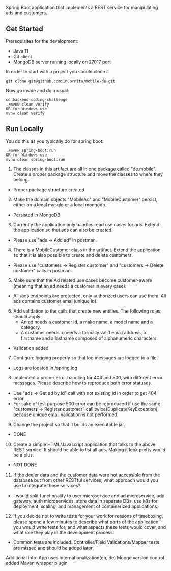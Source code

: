 Spring Boot application that implements a REST service for manipulating ads and customers. 

## Get Started

Prerequisites for the development:

- Java 11
- Git client
- MongoDB server running locally on 27017 port

In order to start with a project you should clone it

```
git clone git@github.com:InCornito/mobile-de.git
```

Now go inside and do a usual:

```
cd backend-coding-challenge
./mvnw clean verify
OR for Windows use
mvnw clean verify
```

## Run Locally

You do this as you typically do for spring boot:

```
./mvnw spring-boot:run
OR for Windows use
mvnw clean spring-boot:run
```


1. The classes in this artifact are all in one package called "de.mobile". Create a proper package structure and move the classes to where they belong.
* Proper package structure created
2. Make the domain objects "MobileAd" and "MobileCustomer" persist, either on a local mysqld or a local mongodb.
* Persisted in MongoDB
3. Currently the application only handles read use cases for ads. Extend the application so that ads can also be created.
* Please use "ads -> Add ad" in postman. 
4. There is a MobileCustomer class in the artifact. Extend the application so that it is also possible to create and delete customers.
* Please use "customers -> Register customer" and "customers -> Delete customer" calls in postman. 
5. Make sure that the Ad related use cases become customer-aware (meaning that an ad needs a customer in every case).
* All /ads endpoints are protected, only authorized users can use them. All ads contains customer email(unique id).  
6. Add validation to the calls that create new entities. The following rules should apply:
   - An ad needs a customer id, a make name, a model name and a category.
   - A customer needs a needs a formally valid email address, a firstname and a lastname composed of alphanumeric characters.
* Validation added
7. Configure logging properly so that log messages are logged to a file.
* Logs are located in /spring.log 
8. Implement a proper error handling for 404 and 500, with different error messages. Please describe how to reproduce both error statuses.
* Use "ads -> Get ad by id" call with not existing id in order to get 404 error.
* For sake of test purpose 500 error can be reproduced if use the same "customers -> Register customer" call twice(DuplicateKeyException), because unique email validation is not performed.
9. Change the project so that it builds an executable jar.
* DONE
10. Create a simple HTML/Javascript application that talks to the above REST service. It should be able to list all ads. Making it look pretty would be a plus.
* NOT DONE
11. If the dealer data and the customer data were not accessible from the database but from other RESTful services, what approach would you use to integrate these services?
* I would split functionality to user microservice and ad microservice, add gateway, auth microservices, store data in separate DBs, use k8s for deployment, scaling, and management of containerized applications.
12. If you decide not to write tests for your work for reasons of timeboxing, please spend a few minutes to describe what parts of the application you would write tests for, and what aspects these tests would cover, and what role they play in the development process.
* Common tests are included. Controller/Field Validations/Mapper tests are missed and should be added later.

Additional info:
App uses internationalization(en, de)
Mongo version control added
Maven wrapper plugin
